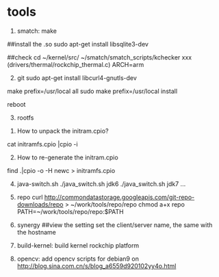 # tools

1. smatch:
make

##install the .so
sudo apt-get install libsqlite3-dev

##check
cd ~/kernel/src/
~/smatch/smatch_scripts/kchecker xxx (drivers/thermal/rockchip_thermal.c) ARCH=arm

2. git
sudo apt-get install libcurl4-gnutls-dev

make prefix=/usr/local all
sudo make prefix=/usr/local install

reboot


3. rootfs

1) How to unpack the initram.cpio?

cat  initramfs.cpio |cpio -i

2) How to re-generate the initram.cpio

find .|cpio -o -H newc > initramfs.cpio

4. java-switch.sh
./java_switch.sh jdk6
./java_switch.sh jdk7
...

5. repo
curl http://commondatastorage.googleapis.com/git-repo-downloads/repo > ~/work/tools/repo/repo
chmod a+x repo
PATH=~/work/tools/repo/repo:$PATH

5. synergy
##view the setting
set the client/server name, the same with the hostname

6. build-kernel:
build kernel rockchip platform

7. opencv:
add opencv scripts for debian9 on http://blog.sina.com.cn/s/blog_a6559d920102yy4o.html
